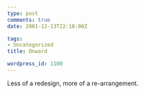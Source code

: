 ```yaml
---
type: post
comments: true
date: 2001-12-13T22:18:00Z

tags:
- Uncategorized
title: Onward

wordpress_id: 1100
---
```


Less of a redesign, more of a re-arrangement.

